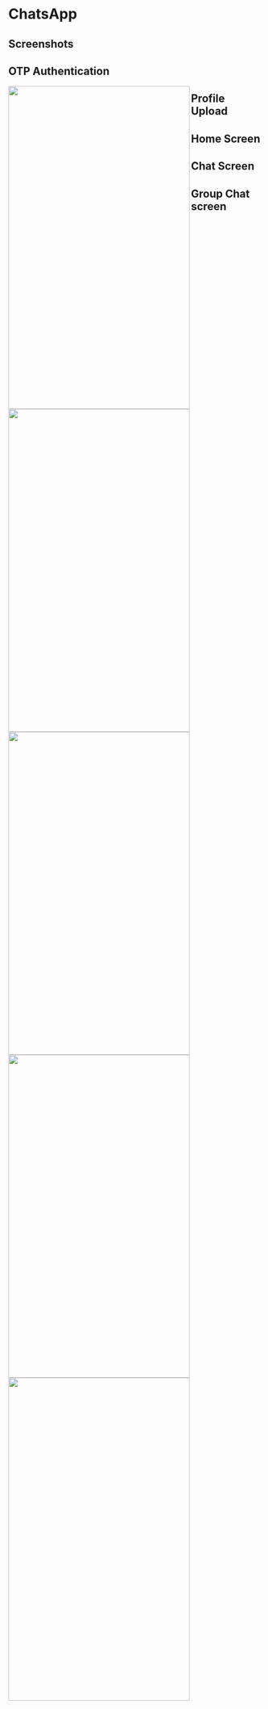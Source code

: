 # ChatsApp
## Screenshots
## OTP Authentication
<a href="url"><img src="https://user-images.githubusercontent.com/63201376/130983111-e5d4aaea-dc7c-4e67-871b-931d937548eb.jpeg" align="left" height="640" width="360" ></a>
## Profile Upload
<a href="url"><img src="https://user-images.githubusercontent.com/63201376/130983227-8997cbc4-2206-489a-a696-a19800be64ef.jpeg" align="left" height="640" width="360" ></a>
## Home Screen
<a href="url"><img src="https://user-images.githubusercontent.com/63201376/130983487-cb482a9f-6f6d-453a-8ed8-2a77de602485.jpeg" align="left" height="640" width="360" ></a>
## Chat Screen
<a href="url"><img src="https://user-images.githubusercontent.com/63201376/130983652-63ecc019-a85f-4c5f-b32d-689ae155f403.jpeg" align="left" height="640" width="360" ></a>
## Group Chat screen
<a href="url"><img src="https://user-images.githubusercontent.com/63201376/130984123-3e1b4456-2446-4578-9637-073113598c88.jpeg" align="left" height="640" width="360" ></a>
